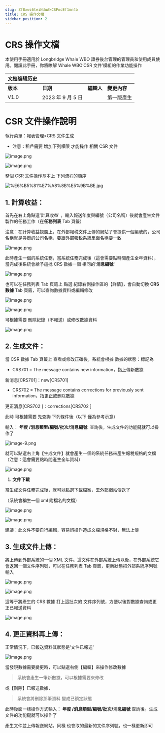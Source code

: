 ```yaml
---
slug: Zf8xwz6teiNduAkCSPmcEf1mn4b
title: CRS 操作文檔
sidebar_position: 2
---
```



# CRS 操作文檔


本使用手冊適用於 Longbridge Whale WBO 證券後台管理的管理員和使用成員使用。閱讀此手冊，你將瞭解 Whale WBO‘CSR 文件’模組的作業功能操作


| 文档编辑历史 |                |         |          |
| ------ | -------------- | ------- | -------- |
| **版本** | **日期**         | **編輯人** | **變更內容** |
| V1.0   | 2023 年 9 月 5 日 |         | 第一版產生    |


# CSR 文件操作說明


執行菜單：報表管理>CRS 文件生成

- 注意：租戶需要 增加下列權限 才能操作 相關 CSR 文件

![image.png](/assets/afb2a58791504d7aed6bbc854f25a2f5.png)


![image.png](/assets/9a1db44cb6ea836f7fb881b6a04659c3.png)


整個 CSR 文件操作基本上 下列流程的順序


![%E6%B5%81%E7%A8%8B%E5%9B%BE.jpg](/assets/9a71011ffe64e7166f31cd42fccdec32.jpg)


## **1. 計算收益**： 


首先在右上角點選'計算收益' ，輸入報送年度與編號（公司名稱）後就會產生文件製作的任務工作（在**任務列表** Tab 頁籤）


注意：在計算收益視窗上，在外部報税文件上傳的網站了會提供一個編號的，公司名稱就是券商的公司名稱，要跟外部報税系統里面名稱要一致


![image.png](/assets/e294a0b1ccce49b2452bc7534607b7a4.png)


此時產生一個的系統任務，當系統任務完成後（這會需要點時間產生全年資料），當完成後系統會給予這批 CRS 數據一個 相同的‘**消息編號**'


![image.png](/assets/5c92de27e1b7029c275cffbe62cd98cb.png)


 也可以在任務列表 Tab 頁籤上 點選 紀錄右側操作區的【詳情】，會自動切換 **CRS 數據** Tab 頁籤，可以查詢數據資料或編輯修改


![image.png](/assets/f614ab419d592304ae7a4a2bb8e5f0db.png)


![image.png](/assets/5a9ee0ce1497ee5388743c0719494ea5.png)


可根據需要 刪除紀錄（不報送）或修改數據資料


![image.png](/assets/918ef9ec00e57bd44bb3b6cd93a89d2d.png)


## **2. 生成文件**： 


當 CSR 數據 Tab 頁籤上 查看或修改正確後，系統會根據 數據的狀態：標記為

- CRS701 = The message contains new information，指上傳新數據

新消息[CRS701]：new[CRS701]

- CRS702 = The message contains corrections for previously sent information，指更正或删除數據

更正消息[CRS702 ]：corrections[CRS702 ]


此時 可根據需要 先查詢 下列條件後（以下 僅為參考示意）


輸入： **年度 /消息類型/編號/批次/消息編號**  查詢後。生成文件的功能鍵就可以操作了


![image-9.png](/assets/e08d95c06f0d609463448ffe71433e0f.png)


就可以點選右上角【生成文件】就會產生一個的系統任務來產生報稅規格的文檔
（注意：這會需要點時間產生全年資料）


![image.png](/assets/d20289937288188ecc21363dcca90c9c.png)

1. **文件下載**

當生成文件任務完成後，就可以點選下載檔案，去外部網站傳送了


（系統會稱生一個 xml 附檔名的文檔）


![image.png](/assets/2ee2900ee5a943bca0e51bf5a2010ef2.png)


![image.png](/assets/3eefb8a5bb478ef67ac0be55ef4a9f91.png)


建議：此文件不要自行編輯，容易誤操作造成文檔規格不對，無法上傳


## **3. 生成文件上傳**： 


將上傳到外部系統的一個 XML 文件。這文件在外部系統上傳以後，在外部系統它會返回一個文件序列號，可以在任務列表 Tab 頁籤，更新狀態把外部系統序列號輸入


![image.png](/assets/46ccfbfb87ebf815c6fbca291191a66f.png)


![image.png](/assets/ccf9783d0d7fbed9686a590ea5bb89b7.png)


這等于將產生的 CRS 數據 打上這批次的 文件序列號，方便以後對數據查詢或更正已報送資料


![image.png](/assets/9339c6eaa67854b79d3d97a756c9e11e.png)


## **4. 更正資料再上傳**： 


正常情況下，已報送資料其狀態是‘文件已報送'


![image.png](/assets/dcc462d9db016c08f21706947864464b.png)


當發現數據需要變更時，可以點選右側【編輯】來操作修改數據

> 系統會產生一筆新數據，可以根據需要來修改

或【刪除】已報送數據，

> 系統會將刪除那筆資料 變成已鎖定狀態

此時後面一樣操作方式輸入： **年度 /消息類型/編號/批次/消息編號**  查詢後。生成文件的功能鍵就可以操作了


產生文件並上傳報送網站，同樣 也會取的最新的文件序列號，也一樣更新即可

